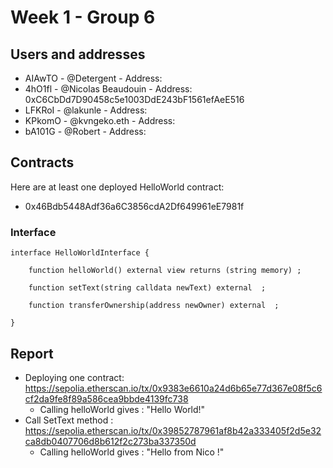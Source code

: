 # Week 1 - Group 6

## Users and addresses

- AIAwTO -  @Detergent - Address: 
- 4hO1fl - @Nicolas Beaudouin - Address: 0xC6CbDd7D90458c5e1003DdE243bF1561efAeE516
- LFKRoI - @lakunle - Address: 
- KPkomO - @kvngeko.eth - Address: 
- bA101G - @Robert - Address: 

## Contracts
Here are at least one deployed HelloWorld contract:
- 0x46Bdb5448Adf36a6C3856cdA2Df649961eE7981f

### Interface 

```solidity
interface HelloWorldInterface {

    function helloWorld() external view returns (string memory) ;

    function setText(string calldata newText) external  ;

    function transferOwnership(address newOwner) external  ;
    
}
```

## Report

- Deploying one contract: https://sepolia.etherscan.io/tx/0x9383e6610a24d6b65e77d367e08f5c6cf2da9fe8f89a586cea9bbde4139fc738
  - Calling helloWorld gives : "Hello World!"
- Call SetText method : https://sepolia.etherscan.io/tx/0x39852787961af8b42a333405f2d5e32ca8db0407706d8b612f2c273ba337350d
  - Calling helloWorld gives : "Hello from Nico !"
